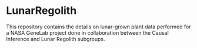 # LunarRegolith
This repository contains the details on lunar-grown plant data performed for a NASA GeneLab project done in collaboration between the Causal Inference and Lunar Regolith subgroups. 
